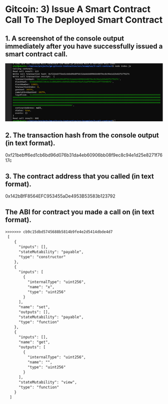 # Gitcoin: 3) Issue A Smart Contract Call To The Deployed Smart Contract

## 1. A screenshot of the console output immediately after you have successfully issued a smart contract call.
![](contractCall.png)

## 2. The transaction hash from the console output (in text format).

0xf21bebff6ed1cb6bd96d076b31da4eb60906bb08f9ec8c94e1d25e8271f7617c

## 3. The contract address that you called (in text format).

0x142bBfF8564EFC953455aDe4953B53583b123792

## The ABI for contract you made a call on (in text format).
```
>>>>>>> cb9c15dbd5745688b5814b9fe4e2d5414dbde4d7
 [
    {
      "inputs": [],
      "stateMutability": "payable",
      "type": "constructor"
    },
    {
      "inputs": [
        {
          "internalType": "uint256",
          "name": "x",
          "type": "uint256"
        }
      ],
      "name": "set",
      "outputs": [],
      "stateMutability": "payable",
      "type": "function"
    },
    {
      "inputs": [],
      "name": "get",
      "outputs": [
        {
          "internalType": "uint256",
          "name": "",
          "type": "uint256"
        }
      ],
      "stateMutability": "view",
      "type": "function"
    }
  ]
